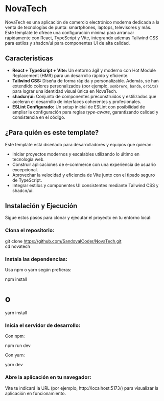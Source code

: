 # NovaTech

NovaTech es una aplicación de comercio electrónico moderna dedicada a la venta de tecnologías de punta: smartphones, laptops, televisores y más. Este template te ofrece una configuración mínima para arrancar rápidamente con React, TypeScript y Vite, integrando además Tailwind CSS para estilos y shadcn/ui para componentes UI de alta calidad.

## Características

- **React + TypeScript + Vite:** Un entorno ágil y moderno con Hot Module Replacement (HMR) para un desarrollo rápido y eficiente.
- **Tailwind CSS:** Diseña de forma rápida y personalizable. Además, se han extendido colores personalizados (por ejemplo, `sombrero`, `banda`, `orbita`) para lograr una identidad visual única en NovaTech.
- **shadcn/ui:** Conjunto de componentes preconstruidos y estilizados que aceleran el desarrollo de interfaces coherentes y profesionales.
- **ESLint Configurado:** Un setup inicial de ESLint con posibilidad de ampliar la configuración para reglas _type-aware_, garantizando calidad y consistencia en el código.

## ¿Para quién es este template?

Este template está diseñado para desarrolladores y equipos que quieran:

- Iniciar proyectos modernos y escalables utilizando lo último en tecnología web.
- Construir aplicaciones de e-commerce con una experiencia de usuario excepcional.
- Aprovechar la velocidad y eficiencia de Vite junto con el tipado seguro de TypeScript.
- Integrar estilos y componentes UI consistentes mediante Tailwind CSS y shadcn/ui.

## Instalación y Ejecución

Sigue estos pasos para clonar y ejecutar el proyecto en tu entorno local:

### Clona el repositorio:

git clone https://github.com/SandovalCoder/NovaTech.git  
cd novatech

### Instala las dependencias:

Usa npm o yarn según prefieras:

npm install

# o

yarn install

### Inicia el servidor de desarrollo:

Con npm:

npm run dev

Con yarn:

yarn dev

### Abre la aplicación en tu navegador:

Vite te indicará la URL (por ejemplo, http://localhost:5173/) para visualizar la aplicación en funcionamiento.
